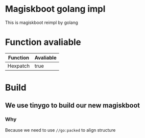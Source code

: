 # Magiskboot golang impl
This is magiskboot reimpl by golang

# Function avaliable
|Function|Avaliable|
|---------|--------|
|Hexpatch | true   |

# Build
## We use tinygo to build our new magiskboot
### Why
Because we need to use `//go:packed` to align structure